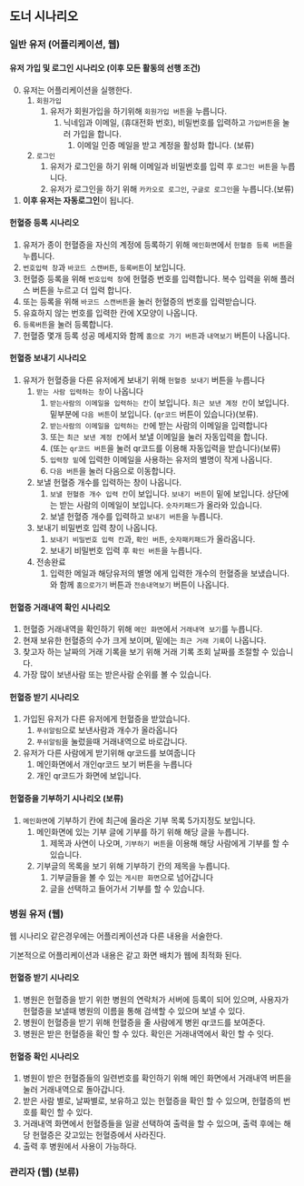 ## 도너 시나리오

### 일반 유저 (어플리케이션, 웹)

#### 유저 가입 및 로그인 시나리오 (이후 모든 활동의 선행 조건)

0. 유저는 어플리케이션을 실행한다.
   1. `회원가입`
      1. 유저가 회원가입을 하기위해 `회원가입 버튼`을 누릅니다.
         1. 닉네임과 이메일, (휴대전화 번호), 비밀번호를 입력하고 `가입버튼`을 눌러 가입을 합니다.
            1. 이메일 인증 메일을 받고 계정을 활성화 합니다. (보류)
   2. `로그인`
      1. 유저가 로그인을 하기 위해 이메일과 비밀번호를 입력 후 `로그인 버튼`을 누릅니다.
      2. 유저가 로그인을 하기 위해 `카카오로 로그인`, `구글로 로그인`을 누릅니다.(보류)
1. **이후 유저는 자동로그인**이 됩니다.



#### 헌혈증 등록 시나리오

1. 유저가 종이 헌혈증을 자신의 계정에 등록하기 위해 `메인화면`에서 `헌혈증 등록 버튼`을 누릅니다.
2. `번호입력 창`과 `바코드 스캔버튼`, `등록버튼`이 보입니다.
3. 헌혈증 등록을 위해 `번호입력 창`에 헌혈증 번호를 입력합니다. 복수 입력을 위해 플러스 버튼을 누르고 더 입력 합니다.
4. 또는 등록을 위해 `바코드 스캔버튼`을 눌러 헌혈증의 번호를 입력받습니다.
5. 유효하지 않는 번호를 입력한 칸에 X모양이 나옵니다.
6. `등록버튼`을 눌러 등록합니다.
7. 헌혈증 몇개 등록 성공 메세지와 함께 `홈으로 가기 버튼`과 `내역보기` 버튼이 나옵니다.



#### 헌혈증 보내기 시나리오

1. 유저가 헌혈증을 다른 유저에게 보내기 위해 `헌혈증 보내기` 버튼을 누릅니다
   1. `받는 사람 입력하는 창`이 나옵니다
      1. `받는사람의 이메일을 입력하는 칸`이 보입니다. `최근 보낸 계정 칸`이 보입니다.밑부분에 `다음 버튼`이 보입니다. (`qr코드` 버튼이 있습니다)(보류).
      2. `받는사람의 이메일을 입력하는 칸`에 받는 사람의 이메일을 입력합니다
      3. 또는 `최근 보낸 계정 칸`에서 보낼 이메일을 눌러 자동입력을 합니다.
      4. (또는 `qr코드 버튼`을 눌러 qr코드를 이용해 자동입력을 받습니다)(보류)
      5. `입력창 밑`에 입력한 이메일을 사용하는 유저의 별명이 작게 나옵니다.
      6. `다음 버튼`을 눌러 다음으로 이동합니다.
   2. 보낼 헌혈증 개수를 입력하는 창이 나옵니다.
      1. `보낼 헌혈증 개수 입력 칸`이 보입니다. `보내기 버튼`이 밑에 보입니다. 상단에는 받는 사람의 이메일이 보입니다. `숫자키패드`가 올라와 있습니다.
      2. 보낼 헌혈증 개수를 입력하고 `보내기 버튼`을 누릅니다.
   3. 보내기 비밀번호 입력 창이 나옵니다.
      1. `보내기 비밀번호 입력 칸`과, `확인 버튼`, `숫자패키패드`가 올라옵니다.
      2. 보내기 비밀번호 입력 후 `확인 버튼`을 누릅니다.
   4. 전송완료
      1. 입력한 메일과 해당유저의 별명 에게 입력한 개수의 헌혈증을 보냈습니다. 와 함께 `홈으로가기` 버튼과 `전송내역보기` 버튼이 나옵니다.



#### 헌혈증 거래내역 확인 시나리오

1. 헌혈증 거래내역을 확인하기 위해 `메인 화면`에서 `거래내역 보기`를 누릅니다.
2. 현재 보유한 헌혈증의 수가 크게 보이며, 밑에는 `최근 거래 기록`이 나옵니다.
3. 찾고자 하는 날짜의 거래 기록을 보기 위해 거래 기록 조회 날짜를 조절할 수 있습니다.
4. 가장 많이 보낸사람 또는 받은사람 순위를 볼 수 있습니다.



#### 헌혈증 받기 시나리오

1. 가입된 유저가 다른 유저에게 헌혈증을 받았습니다.
   1. `푸쉬알림`으로 보낸사람과 개수가 올라옵니다
   2. `푸쉬알림`을 눌렀을때 거래내역으로 바로갑니다.
2. 유저가 다른 사람에게 받기위해 qr코드를 보여줍니다
   1. 메인화면에서 개인qr코드 보기 버튼을 누릅니다
   2. 개인 qr코드가 화면에 보입니다.



#### 헌혈증을 기부하기 시나리오 (보류)

1. `메인화면`에 기부하기 칸에 최근에 올라온 기부 목록 5가지정도 보입니다.
   1. 메인화면에 있는 기부 글에 기부를 하기 위해 해당 글을 누릅니다.
      1. 제목과 사연이 나오며, `기부하기 버튼`을 이용해 해당 사람에게 기부를 할 수 있습니다.
   2. 기부글의 목록을 보기 위해 기부하기 칸의 제목을 누릅니다.
      1. 기부글들을 볼 수 있는 `게시판 화면`으로 넘어갑니다
      2. 글을 선택하고 들어가서 기부를 할 수 있습니다.



### 병원 유저 (웹)

웹 시나리오 같은경우에는 어플리케이션과 다른 내용을 서술한다.

기본적으로 어플리케이션과 내용은 같고 화면 배치가 웹에 최적화 된다.



#### 헌혈증 받기 시나리오

1. 병원은 헌혈증을 받기 위한 병원의 연락처가 서버에 등록이 되어 있으며, 사용자가 헌혈증을 보낼때 병원의 이름을 통해 검색할 수 있으며 보낼 수 있다.
2. 병원이 헌혈증을 받기 위해 헌혈증을 줄 사람에게 병윈 qr코드를 보여준다.
3. 병원은 받은 헌혈증을 확인 할 수 있다. 확인은 거래내역에서 확인 할 수 잇다.



#### 헌혈증 확인 시나리오

1. 병원이 받은 헌혈증들의 일련번호를 확인하기 위해 메인 화면에서 거래내역 버튼을 눌러 거래내역으로 돌아갑니다.
2. 받은 사람 별로, 날짜별로, 보유하고 있는 헌혈증을 확인 할 수 있으며, 헌혈증의 번호를 확인 할 수 있다.
3. 거래내역 화면에서 헌혈증들을 일괄 선택하여 출력을 할 수 있으며, 출력 후에는 해당 헌혈증은 갖고있는 헌혈증에서 사라진다.
4. 출력 후 병원에서 사용이 가능하다.



### 관리자 (웹) (보류)



